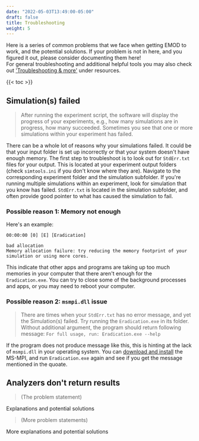 ```yaml
---
date: "2022-05-03T13:49:00-05:00"
draft: false
title: Troubleshooting
weight: 5
---
```


Here is a series of common problems that we face when getting EMOD to work, and the potential solutions. If your problem is not in here, and you figured it out, please consider documenting them here!  
For general troubleshooting and additional helpful tools you may also check out ['Troubleshooting & more'](https://faculty-enrich-2022.netlify.app/resources/help-faq/) under resources.

{{< toc >}}

## Simulation(s) failed

> After running the experiment script, the software will display the progress of your experiments, e.g., how many simulations are in progress, how many succeeded. Sometimes you see that one or more simulations within your experiment has failed.

There can be a whole lot of reasons why your simulations failed. It could be that your input folder is set up incorrectly or that your system doesn't have enough memory. The first step to troubleshoot is to look out for `StdErr.txt` files for your output. This is located at your experiment output folders (check `simtools.ini` if you don't know where they are). Navigate to the corresponding experiment folder and the simulation subfolder. If you're running multiple simulations within an experiment, look for simulation that you know has failed. `StdErr.txt` is located in the simulation subfolder, and often provide good pointer to what has caused the simulation to fail.

### Possible reason 1: Memory not enough
Here's an example:

```
00:00:00 [0] [E] [Eradication] 

bad allocation
Memory allocation failure: try reducing the memory footprint of your simulation or using more cores.
```

This indicate that other apps and programs are taking up too much memories in your computer that there aren't enough for the `Eradication.exe`. You can try to close some of the background processes and apps, or you may need to reboot your computer.

### Possible reason 2: `msmpi.dll` issue

> There are times when your `StdErr.txt` has no error message, and yet the Simulation(s) failed. Try running the `Eradication.exe` in its folder. Without additional argument, the program should return following message: `For full usage, run: Eradication.exe --help` 

If the program does not produce message like this, this is hinting at the lack of `msmpi.dll` in your operating system. You can [download and install](https://www.microsoft.com/en-us/download/details.aspx?id=100593) the MS-MPI, and run `Eradication.exe` again and see if you get the message mentioned in the quoate.



## Analyzers don't return results

> (The problem statement)

Explanations and potential solutions

> (More problem statements)

More explanations and potential solutions
